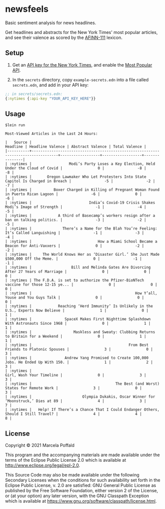 # newsfeels

Basic sentiment analysis for news headlines.

Get headlines and abstracts for the New York Times' most popular articles, and see their valence as scored by the [AFINN-111](http://corpustext.com/reference/sentiment_afinn.html) lexicon.

## Setup

1. Get an [API key for the New York Times](https://developer.nytimes.com/), and enable the [Most Popular API](https://developer.nytimes.com/docs/most-popular-product/1/overview).

2. In the ```secrets``` directory, copy ```example-secrets.edn``` into a file called ```secrets.edn```, and add in your API key:

```clj
;; in secrets/secrets.edn:
{:nytimes {:api-key "YOUR_API_KEY_HERE"}}
```

## Usage

```
$lein run                                                             

Most-Viewed Articles in the Last 24 Hours:

|   Source |                                                                         Headline | Headline Valence | Abstract Valence | Total Valence |
|----------+----------------------------------------------------------------------------------+------------------+------------------+---------------|
| :nytimes |                 Modi’s Party Loses a Key Election, Held Under the Cloud of Covid |                0 |               -8 |            -8 |
| :nytimes |       Oregon Lawmaker Who Let Protesters Into State Capitol Is Charged in Breach |               -5 |               -2 |            -7 |
| :nytimes |          Boxer Charged in Killing of Pregnant Woman Found in Puerto Rican Lagoon |               -6 |                0 |            -6 |
| :nytimes |                          India’s Covid-19 Crisis Shakes Modi’s Image of Strength |               -1 |               -4 |            -5 |
| :nytimes |            A third of Basecamp’s workers resign after a ban on talking politics. |               -3 |               -2 |            -5 |
| :nytimes |              There’s a Name for the Blah You’re Feeling: It’s Called Languishing |               -1 |               -3 |            -4 |
| :nytimes |                              How a Miami School Became a Beacon for Anti-Vaxxers |                0 |               -2 |            -2 |
| :nytimes |     The World Knows Her as ‘Disaster Girl.’ She Just Made $500,000 Off the Meme. |                0 |               -1 |            -1 |
| :nytimes |                  Bill and Melinda Gates Are Divorcing After 27 Years of Marriage |                0 |                0 |             0 |
| :nytimes | The F.D.A. is set to authorize the Pfizer-BioNTech vaccine for those 12-15 ye... |                0 |                0 |             0 |
| :nytimes |                                               How Y’all, Youse and You Guys Talk |                0 |                0 |             0 |
| :nytimes |            Reaching ‘Herd Immunity’ Is Unlikely in the U.S., Experts Now Believe |                1 |                0 |             1 |
| :nytimes |               SpaceX Makes First Nighttime Splashdown With Astronauts Since 1968 |                0 |                1 |             1 |
| :nytimes |                   Maskless and Sweaty: Clubbing Returns to Britain for a Weekend |                0 |                1 |             1 |
| :nytimes |                                            From Best Friends to Platonic Spouses |                3 |                0 |             3 |
| :nytimes |               Andrew Yang Promised to Create 100,000 Jobs. He Ended Up With 150. |                1 |                2 |             3 |
| :nytimes |                                                         Girl, Wash Your Timeline |                0 |                3 |             3 |
| :nytimes |                                      The Best (and Worst) States for Remote Work |                3 |                0 |             3 |
| :nytimes |                       Olympia Dukakis, Oscar Winner for ‘Moonstruck,’ Dies at 89 |                4 |                3 |             7 |
| :nytimes |   Help! If There’s a Chance That I Could Endanger Others, Should I Still Travel? |                4 |                4 |             8 |

```

## License

Copyright © 2021 Marcela Poffald

This program and the accompanying materials are made available under the
terms of the Eclipse Public License 2.0 which is available at
http://www.eclipse.org/legal/epl-2.0.

This Source Code may also be made available under the following Secondary
Licenses when the conditions for such availability set forth in the Eclipse
Public License, v. 2.0 are satisfied: GNU General Public License as published by
the Free Software Foundation, either version 2 of the License, or (at your
option) any later version, with the GNU Classpath Exception which is available
at https://www.gnu.org/software/classpath/license.html.
